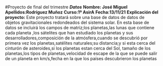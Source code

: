 #Proyecto de final del trimestre
***Datos***
**Nombre: José Miguel**
**Apellidos:Rodríguez Muñoz**
**Curso:1º AsirA**
**Fecha:13/11/21**
**Explicación del proyecto:**
Este proyecto tratará sobre una base de datos de datos de objetos gravitacionales redondeados del sistema solar.
En esta base de datos se incluirá los campos de matriz;los planetas,las lunas que contiene cada planeta ,los sátelites que han estudiado los planetas y sus desarrolladores,composición de la atmósfera,cuando se descubrió por primera vez los planetas,satélites naturales;su distancia;y si esta cerca del cinturón de asteroides,si los planetas estan cerca del Sol, tamaño de los planetas,los tipos de planetas,velocidad de escape de la que se puede salir de un planeta en km/s,fecha en la que los países descubrieron los planetas